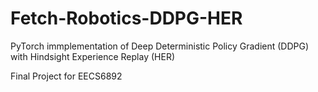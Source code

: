 # Fetch-Robotics-DDPG-HER
PyTorch immplementation of Deep Deterministic Policy Gradient (DDPG) with Hindsight Experience Replay (HER)

Final Project for EECS6892
